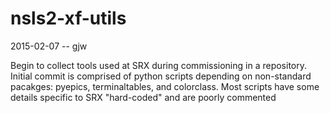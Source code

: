 # nsls2-xf-utils
2015-02-07 -- gjw

Begin to collect tools used at SRX during commissioning in a repository.
Initial commit is comprised of python scripts depending on non-standard pacakges:  pyepics, terminaltables, and colorclass.
Most scripts have some details specific to SRX "hard-coded" and are poorly commented
